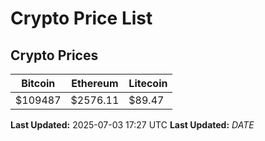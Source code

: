 # Crypto Price List

## Crypto Prices
| Bitcoin | Ethereum | Litecoin |
| ------- | -------- | -------- |
| $109487 | $2576.11 | $89.47 |
**Last Updated:** 2025-07-03 17:27 UTC
**Last Updated:** $DATE$
